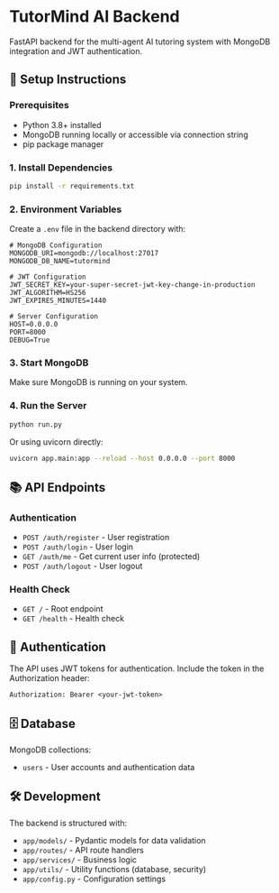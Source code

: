 # TutorMind AI Backend

FastAPI backend for the multi-agent AI tutoring system with MongoDB integration and JWT authentication.

## 🚀 Setup Instructions

### Prerequisites
- Python 3.8+ installed
- MongoDB running locally or accessible via connection string
- pip package manager

### 1. Install Dependencies
```bash
pip install -r requirements.txt
```

### 2. Environment Variables
Create a `.env` file in the backend directory with:
```env
# MongoDB Configuration
MONGODB_URI=mongodb://localhost:27017
MONGODB_DB_NAME=tutormind

# JWT Configuration
JWT_SECRET_KEY=your-super-secret-jwt-key-change-in-production
JWT_ALGORITHM=HS256
JWT_EXPIRES_MINUTES=1440

# Server Configuration
HOST=0.0.0.0
PORT=8000
DEBUG=True
```

### 3. Start MongoDB
Make sure MongoDB is running on your system.

### 4. Run the Server
```bash
python run.py
```

Or using uvicorn directly:
```bash
uvicorn app.main:app --reload --host 0.0.0.0 --port 8000
```

## 📚 API Endpoints

### Authentication
- `POST /auth/register` - User registration
- `POST /auth/login` - User login
- `GET /auth/me` - Get current user info (protected)
- `POST /auth/logout` - User logout

### Health Check
- `GET /` - Root endpoint
- `GET /health` - Health check

## 🔐 Authentication

The API uses JWT tokens for authentication. Include the token in the Authorization header:
```
Authorization: Bearer <your-jwt-token>
```

## 🗄️ Database

MongoDB collections:
- `users` - User accounts and authentication data

## 🛠️ Development

The backend is structured with:
- `app/models/` - Pydantic models for data validation
- `app/routes/` - API route handlers
- `app/services/` - Business logic
- `app/utils/` - Utility functions (database, security)
- `app/config.py` - Configuration settings

